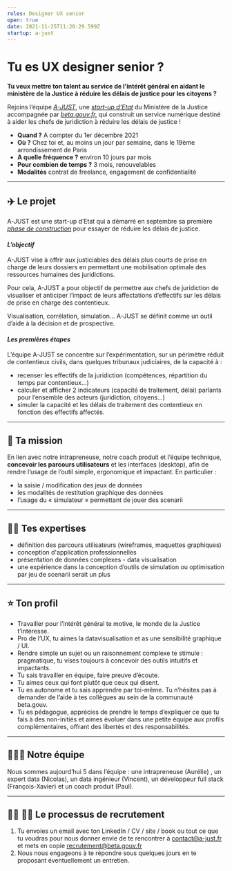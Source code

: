 ```yaml
---
roles: Designer UX senior
open: true
date: 2021-11-25T11:20:29.599Z
startup: a-just
---
```

# **Tu es UX designer senior ?**

**Tu veux mettre ton talent au service de l’intérêt général en aidant le ministère de la Justice à réduire les délais de justice pour les citoyens ?**

Rejoins l’équipe *[A-JUST](https://beta.gouv.fr/startups/a-just.html "https\://beta.gouv.fr/startups/a-just.html")*, une *[start-up d’Etat](https://beta.gouv.fr/approche/ "https\://beta.gouv.fr/approche/")* du Ministère de la Justice accompagnée par *[beta.gouv.fr,](https://beta.gouv.fr/ "https\://beta.gouv.fr/")* qui construit un service numérique destiné à aider les chefs de juridiction à réduire les délais de justice !

* **Quand ?** A compter du 1er décembre 2021
* **Où ?** Chez toi et, au moins un jour par semaine, dans le 19ème arrondissement de Paris
* **A quelle fréquence ?** environ 10 jours par mois
* **Pour combien de temps ?** 3 mois, renouvelables
* **Modalités** contrat de freelance, engagement de confidentialité

- - -

## ✈️ **Le projet**

A-JUST est une start-up d’Etat qui a démarré en septembre sa première *[phase de construction](https://beta.gouv.fr/approche/construction "https\://beta.gouv.fr/approche/construction")* pour essayer de réduire les délais de justice.

#### *L’objectif*

A-JUST vise à offrir aux justiciables des délais plus courts de prise en charge de leurs dossiers en permettant une mobilisation optimale des ressources humaines des juridictions. 

Pour cela, A-JUST a pour objectif de permettre aux chefs de juridiction de visualiser et anticiper l’impact de leurs affectations d’effectifs sur les délais de prise en charge des contentieux.

Visualisation, corrélation, simulation... A-JUST se définit comme un outil  d’aide à la décision et de prospective.

#### ***Les premières étapes***

L’équipe A-JUST se concentre sur l’expérimentation, sur un périmètre réduit de contentieux civils, dans quelques tribunaux judiciaires, de la capacité à :

* recenser les effectifs de la juridiction (compétences, répartition du temps par contentieux...)
* calculer et afficher 2 indicateurs (capacité de traitement, délai) parlants pour l’ensemble des acteurs (juridiction, citoyens...)
* simuler la capacité et les délais de traitement des contentieux en fonction des effectifs affectés.

- - -

## 🎯 **Ta mission**

En lien avec notre intrapreneuse, notre coach produit et l’équipe technique, **concevoir les parcours utilisateurs** et les interfaces (desktop), afin de rendre l’usage de l’outil simple, ergonomique et impactant. En particulier :

* la saisie / modification des jeux de données 
* les modalités de restitution graphique des données 
* l’usage du « simulateur » permettant de jouer des scenarii

- - -

## 🧙‍♂️ **Tes expertises**

* définition des parcours utilisateurs (wireframes, maquettes graphiques)
* conception d'application professionnelles
* présentation de données complexes - data visualisation
* une expérience dans la conception d’outils de simulation ou optimisation par jeu de scenarii serait un plus

- - -

## ⭐ **Ton profil**

* Travailler pour l’intérêt général te motive, le monde de la Justice t’intéresse.
* Pro de l’UX, tu aimes la datavisualisation et as une sensibilité graphique / UI.
* Rendre simple un sujet ou un raisonnement complexe te stimule : pragmatique, tu vises toujours à concevoir des outils intuitifs et impactants.
* Tu sais travailler en équipe, faire preuve d’écoute. 
* Tu aimes ceux qui font plutôt que ceux qui disent.
* Tu es autonome et tu sais apprendre par toi-même. Tu n’hésites pas à demander de l’aide à tes collègues au sein de la communauté beta.gouv.
* Tu es pédagogue, apprécies de prendre le temps d’expliquer ce que tu fais à des non-initiés et aimes évoluer dans une petite équipe aux profils complémentaires, offrant des libertés et des responsabilités. 

- - -

## 👨‍🦱👱‍ **Notre équipe**

Nous sommes aujourd’hui 5 dans l’équipe : une intrapreneuse (Aurélie) , un expert data (Nicolas), un data ingénieur (Vincent), un développeur full stack (François-Xavier) et un coach produit (Paul).

- - -

## 🙋‍♀️ 🙋‍♂️ **Le processus de recrutement**

1. Tu envoies un email avec ton LinkedIn / CV / site / book ou tout ce que tu voudras pour nous donner envie de te rencontrer à contact@a-just.fr et mets en copie recrutement@beta.gouv.fr
2. Nous nous engageons à te répondre sous quelques jours en te proposant éventuellement un entretien. 

<!--EndFragment-->